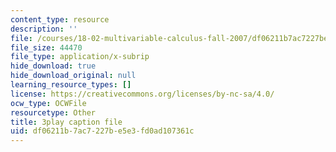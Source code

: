 ```yaml
---
content_type: resource
description: ''
file: /courses/18-02-multivariable-calculus-fall-2007/df06211b7ac7227be5e3fd0ad107361c_YBajUR3EFSM.srt
file_size: 44470
file_type: application/x-subrip
hide_download: true
hide_download_original: null
learning_resource_types: []
license: https://creativecommons.org/licenses/by-nc-sa/4.0/
ocw_type: OCWFile
resourcetype: Other
title: 3play caption file
uid: df06211b-7ac7-227b-e5e3-fd0ad107361c
---
```

